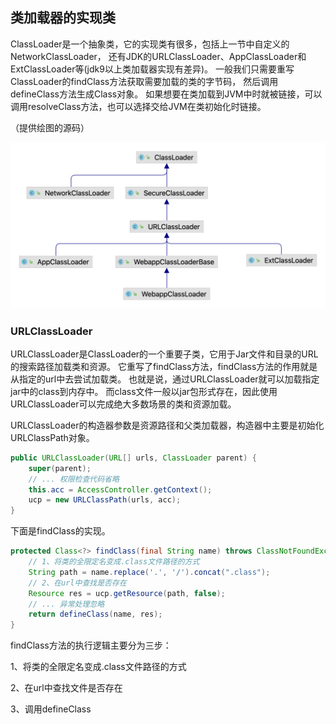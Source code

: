 ## 类加载器的实现类

ClassLoader是一个抽象类，它的实现类有很多，包括上一节中自定义的NetworkClassLoader，
还有JDK的URLClassLoader、AppClassLoader和ExtClassLoader等(jdk9以上类加载器实现有差异)。
一般我们只需要重写ClassLoader的findClass方法获取需要加载的类的字节码，
然后调用defineClass方法生成Class对象。
如果想要在类加载到JVM中时就被链接，可以调用resolveClass方法，也可以选择交给JVM在类初始化时链接。

（提供绘图的源码）

![JDK8上的ClassLoader的实现类继承关系](./Classloader-UML.png)

### URLClassLoader

URLClassLoader是ClassLoader的一个重要子类，它用于Jar文件和目录的URL的搜索路径加载类和资源。
它重写了findClass方法，findClass方法的作用就是从指定的url中去尝试加载类。
也就是说，通过URLClassLoader就可以加载指定jar中的class到内存中。
而class文件一般以jar包形式存在，因此使用URLClassLoader可以完成绝大多数场景的类和资源加载。

URLClassLoader的构造器参数是资源路径和父类加载器，构造器中主要是初始化URLClassPath对象。
```java
public URLClassLoader(URL[] urls, ClassLoader parent) {
    super(parent);
    // ... 权限检查代码省略
    this.acc = AccessController.getContext();
    ucp = new URLClassPath(urls, acc);
}
```

下面是findClass的实现。
```java
protected Class<?> findClass(final String name) throws ClassNotFoundException {
    // 1、将类的全限定名变成.class文件路径的方式
    String path = name.replace('.', '/').concat(".class");
    // 2、在url中查找是否存在
    Resource res = ucp.getResource(path, false);
    // ... 异常处理忽略
    return defineClass(name, res);
}
```

findClass方法的执行逻辑主要分为三步：

1、将类的全限定名变成.class文件路径的方式

2、在url中查找文件是否存在

3、调用defineClass

